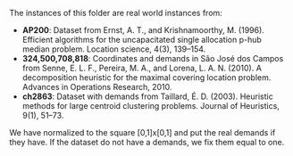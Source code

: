 The instances of this folder are real world instances from:
* **AP200**: Dataset from Ernst, A. T., and Krishnamoorthy, M. (1996). Efficient algorithms for the uncapacitated single allocation p-hub median problem. Location science, 4(3), 139–154.
* **324,500,708,818**: Coordinates and demands in São José dos Campos from Senne, E. L. F., Pereira, M. A., and Lorena, L. A. N. (2010). A decomposition heuristic for the maximal covering location problem. Advances in Operations Research, 2010.
* **ch2863**: Dataset with demands from Taillard, É. D. (2003). Heuristic methods for large centroid clustering problems. Journal of Heuristics, 9(1), 51–73.

We have normalized to the square [0,1]x[0,1] and put the real demands if they have. If the dataset do not have a demands, we fix them equal to one.
